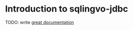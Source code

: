 # Introduction to sqlingvo-jdbc

TODO: write [great documentation](http://jacobian.org/writing/what-to-write/)
